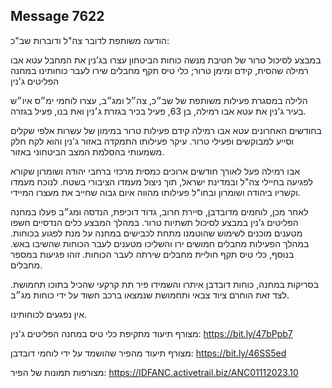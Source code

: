 ## Message 7622

הודעה משותפת לדובר צה"ל ודוברות שב"כ:

במבצע לסיכול טרור של חטיבת מנשה כוחות הביטחון עצרו בג’נין את המחבל עטא אבו רמילה שהסית, קידם ומימן טרור; כלי טיס תקף מחבלים שירו לעבר כוחותינו במחנה הפליטים ג'נין

הלילה במסגרת פעילות משותפת של שב״כ, צה״ל ומג״ב, עצרו לוחמי ימ״ס איו״ש בעיר ג'נין את עטא אבו רמילה, בן 63, פעיל בכיר בגזרת ג׳נין ואת בנו, פעיל בגזרה.

בחודשים האחרונים עטא אבו רמילה קידם פעילות טרור במימון של עשרות אלפי שקלים וסייע למבוקשים ופעילי טרור. עיקר פעילותו התמקדה באזור ג'נין והוא לקח חלק משמעותי בהסלמת המצב הביטחוני באזור.

אבו רמילה פעל לאורך חודשים ארוכים כמסית מרכזי ברחבי יהודה ושומרון שקורא לפגיעה בחיילי צה"ל ובמדינת ישראל, תוך ניצול מעמדו הציבורי בשטח. לנוכח מעמדו וקשריו ביהודה ושומרון ובחו"ל פעילותו מהווה איום גבוה שחייב את מעצרו המיידי. 

לאחר מכן, לוחמים מדובדבן, סיירת חרוב, גדוד דוכיפת, הנדסה ומג״ב פעלו במחנה הפליטים ג’נין במבצע לסיכול תשתיות טרור. במהלך המבצע כלים הנדסיים חשפו מטענים מוכנים לשימוש שהוטמנו מתחת לכבישים במחנה על מנת לפגוע בכוחות. במהלך הפעילות מחבלים חמושים ירו והשליכו מטענים לעבר הכוחות שהשיבו באש. בנוסף, כלי טיס תקף חוליית מחבלים שירתה לעבר הכוחות. זוהו פגיעות במספר מחבלים.

בסריקות במחנה, כוחות דובדבן איתרו והשמידו פיר תת קרקעי שהכיל בתוכו תחמושת. לצד זאת הוחרם ציוד צבאי ותחמושת שנמצאו ברכב חשוד על ידי כוחות מג״ב. 

אין נפגעים לכוחותינו.

מצורף תיעוד מתקיפת כלי טיס במחנה הפליטים ג'נין:  https://bit.ly/47bPpb7

מצורף תיעוד מהפיר שהושמד על ידי לוחמי דובדבן: https://bit.ly/46SS5ed

מצורפות תמונות של הפיר: https://IDFANC.activetrail.biz/ANC01112023.10

